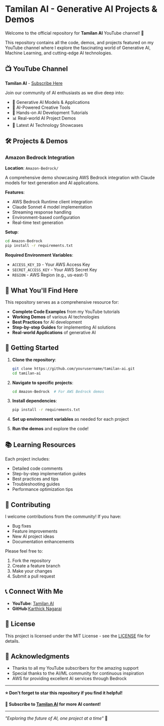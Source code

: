 # Tamilan AI - Generative AI Projects & Demos

Welcome to the official repository for **Tamilan AI** YouTube channel! 🚀

This repository contains all the code, demos, and projects featured on my YouTube channel where I explore the fascinating world of Generative AI, Machine Learning, and cutting-edge AI technologies.

## 📺 YouTube Channel

**Tamilan AI** - [Subscribe Here](https://www.youtube.com/channel/UCQLbJH7MraL2Z74Kt2j2OVA)

Join our community of AI enthusiasts as we dive deep into:
- 🤖 Generative AI Models & Applications
- 🎨 AI-Powered Creative Tools
- 🔧 Hands-on AI Development Tutorials
- 📊 Real-world AI Project Demos
- 🚀 Latest AI Technology Showcases

## 🛠️ Projects & Demos

### Amazon Bedrock Integration
**Location**: `Amazon-Bedrock/`

A comprehensive demo showcasing AWS Bedrock integration with Claude models for text generation and AI applications.

**Features**:
- AWS Bedrock Runtime client integration
- Claude Sonnet 4 model implementation
- Streaming response handling
- Environment-based configuration
- Real-time text generation

**Setup**:
```bash
cd Amazon-Bedrock
pip install -r requirements.txt
```

**Required Environment Variables**:
- `ACCESS_KEY_ID` - Your AWS Access Key
- `SECRET_ACCESS_KEY` - Your AWS Secret Key  
- `REGION` - AWS Region (e.g., us-east-1)

## 🎯 What You'll Find Here

This repository serves as a comprehensive resource for:
- **Complete Code Examples** from my YouTube tutorials
- **Working Demos** of various AI technologies
- **Best Practices** for AI development
- **Step-by-step Guides** for implementing AI solutions
- **Real-world Applications** of generative AI

## 🚀 Getting Started

1. **Clone the repository**:
   ```bash
   git clone https://github.com/yourusername/tamilan-ai.git
   cd tamilan-ai
   ```

2. **Navigate to specific projects**:
   ```bash
   cd Amazon-Bedrock  # For AWS Bedrock demos
   ```

3. **Install dependencies**:
   ```bash
   pip install -r requirements.txt
   ```

4. **Set up environment variables** as needed for each project

5. **Run the demos** and explore the code!

## 📚 Learning Resources

Each project includes:
- Detailed code comments
- Step-by-step implementation guides
- Best practices and tips
- Troubleshooting guides
- Performance optimization tips

## 🤝 Contributing

I welcome contributions from the community! If you have:
- Bug fixes
- Feature improvements
- New AI project ideas
- Documentation enhancements

Please feel free to:
1. Fork the repository
2. Create a feature branch
3. Make your changes
4. Submit a pull request

## 📞 Connect With Me

- **YouTube**: [Tamilan AI](https://www.youtube.com/channel/UCQLbJH7MraL2Z74Kt2j2OVA)
- **GitHub**:[Karthick Nagaraj](https://github.com/karthick965938)

## 📝 License

This project is licensed under the MIT License - see the [LICENSE](LICENSE) file for details.

## 🙏 Acknowledgments

- Thanks to all my YouTube subscribers for the amazing support
- Special thanks to the AI/ML community for continuous inspiration
- AWS for providing excellent AI services through Bedrock

---

**⭐ Don't forget to star this repository if you find it helpful!**

**🔔 Subscribe to [Tamilan AI](https://www.youtube.com/channel/UCQLbJH7MraL2Z74Kt2j2OVA) for more AI content!**

---

*"Exploring the future of AI, one project at a time"* 🚀 